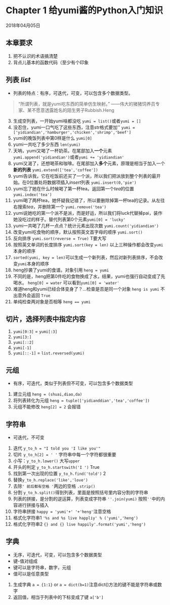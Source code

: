 # Chapter 1 给yumi酱的Python入门知识

2018年04月05日
## 本章要求
 1. 把不认识的术语搞清楚
 2. 背点儿基本的函数代码（至少有个印象
## 列表 *list*
- 列表的特点：有序，可迭代，可变，可以包含多个数据类型。
> “所谓列表，就是yumi吃东西的简单仿生映射。”
> ——伟大的猪猪饲养员专家、某不愿意透露姓名的陌生男子Rubbish.Heng
 3. 生成空列表，一开始yumi啥都没吃 `yumi = list()`或者`yumi = []`
 4. 没忍住，yumi一口气吃了这些东西，注意str格式要加'' `yumi = ['yidiandian','hamburger','chicken','shrimp','beef']`
 5. yumi的晚饭列表中第0样是什么 `yumi[0]`
 6. yumi一共吃了多少东西 `len(yumi)` 
 7. 天呐，yumi又喝了一杯奶茶。在尾部加入**一个**元素 `yumi.append('yidiandian')`或者`yumi += 'yidiandian'` 
 8. yumi又渴了，还想喝茶和咖啡。在尾部加入**多个**元素，原理是相当于加入一个**新的列表** `yumi.extend(['tea','coffee'])` 
 9. yumi告诉我，它在吃饭前还买了一个派，所以我们把派放到整个列表的最开始。在0位置处将数据项插入*insert*列表 
`yumi.insert(0,'pie')`
 10. yumi忘了她在什么时候喝了第一杯tea。返回第一个*tea*的位置 `yumi.index('tea')`
 11. yumi喝了两杯tea，她怀疑我记错了，所以要删除掉第一杯tea的记录。从左往右搜索*tea*，并删除第一个 `yumi.remove('tea')`
 12. yumi说她吃的第一个派不是派，而是好运，所以我们将luck代替掉pai，装作她没吃过的样子。替代列表第0个元素`yumi[0] = 'lucky'`
 13. yumi一共喝了几杯一点点？统计元素出现次数 `yumi.count('yidiandian')`
 14. 改变yumi吃食物的顺序，默认按照英文首字母的顺序 `yumi.sort()`
 15. 反向排序 `yumi.sort(reverse = True)` T要大写
 16. 按照英文单词的长度排序 `yumi.sort(key = len)` 以上三种操作都会改变`yumi`本身的顺序
 17. `sorted(yumi, key = len)`可以生成一个新列表，然后对新列表排序，不会改变`yumi`本身的顺序
 18. heng抄袭了yumi的食谱。对象引用 `heng = yumi`
 19. 不同的是，heng把第0件吃的食物换成了水，结果，yumi也强行自动变成了先喝水。 `heng[0] = water` 可以看到`yumi[0] = 'water'` 
 20. 难道heng和yumi已经合体变身了？...检查是否是同一个对象 `heng is yumi` 不出意外会返回 `True`
 21. 单纯检查两对象是否相等 `heng == yumi`
## 切片，选择列表中指定内容
 1. `yumi[0:3]` = `yumi[:3]`
 2. `yumi[3:]`
 3. `yumi[::2]`
 4. `yumi[-1]`
 5. `yumi[::-1]` = `list.reversed(yumi)`
## 元组
- 有序，可迭代，类似于列表但不可变，可以包含多个数据类型
1. 建立元组 `heng = (shuai,diao,da)`
2. 将列表转化为元组 `heng = tuple(['yidianddian','tea','coffee'])`
3. 元组不能修改 `heng[2] = 2` 会报错
## 字符串
- 可迭代，不可变
1. 迭代 `y_to_h = "I told you 'I like you'"`
2. 切片 `y_to_h[2] = ' '` 字符串中每一个字符都很重要
3. 小写：`y_to_h.lower()` 大写`upper`
4. 开头的判定 `y_to_h.startswith('I ')` True
5. 找到第一次出现的位置 `y_to_h.find('told')` 2
6. 替换`y_to_h.replace('like','love')`
7. 去除`' 前后都有空格 '`两边的空格 `.strip()`
8. 分割 `y_to_h.split()`得到列表，里面是按照括号里内容分割的字符串
9. 列表的拼接，是分割的逆运算，列表变成字符串 `''.join(yumi)` 按照`''`中的内容进行拼接与插入
10. 字符串拼接 `happy = 'yumi'+' '+'heng'`注意空格
11. 格式化字符串1 `'%s and %s live happliy' % ('yumi','heng')`
12. 格式化字符串2 `{} and {} live happily'.format('yumi','heng')`
## 字典
- 无序，可迭代，可变，可以包含多个数据类型
- 键-值对组成
- 键可以是字符串，数字，元组
- 值可以是任意类型
1. 生成字典 `a = {1:1}` or `a = dict(b=1)`注意dict()方法的键不能是字符串或数字
2. 返回值，相当于列表中的下标变成了键 `a['b']`